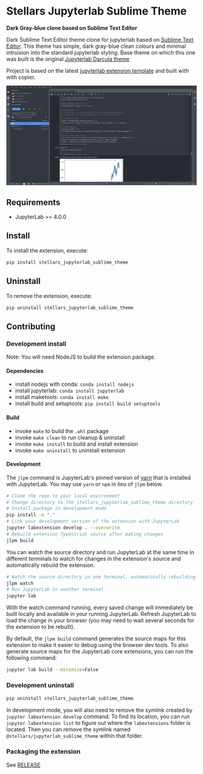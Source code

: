 # Stellars Jupyterlab Sublime Theme

<!-- [![Github Actions Status](/workflows/Build/badge.svg)](/actions/workflows/build.yml) -->

**Dark Gray-blue clone based on Sublime Text Editor**

Dark Sublime Text Editor theme clone for jupyterlab based on [Sublime Text Editor](https://www.sublimetext.com).
This theme has simple, dark gray-blue clean colours and minimal intruision into the standard jupyterlab styling.
Base theme on which this one was built is the original [Jupyterlab Darcula theme](https://github.com/telamonian/theme-darcula)

Project is based on the latest [jupyterlab extension template](https://github.com/jupyterlab/extension-template) and built with with copier.

![](https://github.com/stellarshenson/jupyterlab_stellars_sublime_theme/blob/master/screenshot-stellars-sublime.png?raw=true)
## Requirements

- JupyterLab >= 4.0.0

## Install

To install the extension, execute:

```bash
pip install stellars_jupyterlab_sublime_theme
```

## Uninstall

To remove the extension, execute:

```bash
pip uninstall stellars_jupyterlab_sublime_theme
```

## Contributing

### Development install

Note: You will need NodeJS to build the extension package.

#### Dependencies
- install nodejs with conda: `conda install nodejs`
- install jupyterlab: `conda install jupyterlab`
- install maketools: `conda install make`
- install build and setuptools: `pip install build setuptools`

#### Build

- invoke `make` to build the `.whl` package
- invoke `make clean` to run cleanup & uninstall
- invoke `make install` to build and install extension 
- invoke `make uninstall` to uninstall extension

#### Development

The `jlpm` command is JupyterLab's pinned version of
[yarn](https://yarnpkg.com/) that is installed with JupyterLab. You may use
`yarn` or `npm` in lieu of `jlpm` below.

```bash
# Clone the repo to your local environment
# Change directory to the stellars_jupyterlab_sublime_theme directory
# Install package in development mode
pip install -e "."
# Link your development version of the extension with JupyterLab
jupyter labextension develop . --overwrite
# Rebuild extension Typescript source after making changes
jlpm build
```

You can watch the source directory and run JupyterLab at the same time in different terminals to watch for changes in the extension's source and automatically rebuild the extension.

```bash
# Watch the source directory in one terminal, automatically rebuilding when needed
jlpm watch
# Run JupyterLab in another terminal
jupyter lab
```

With the watch command running, every saved change will immediately be built locally and available in your running JupyterLab. Refresh JupyterLab to load the change in your browser (you may need to wait several seconds for the extension to be rebuilt).

By default, the `jlpm build` command generates the source maps for this extension to make it easier to debug using the browser dev tools. To also generate source maps for the JupyterLab core extensions, you can run the following command:

```bash
jupyter lab build --minimize=False
```

### Development uninstall

```bash
pip uninstall stellars_jupyterlab_sublime_theme
```

In development mode, you will also need to remove the symlink created by `jupyter labextension develop`
command. To find its location, you can run `jupyter labextension list` to figure out where the `labextensions`
folder is located. Then you can remove the symlink named `@stellars/jupyterlab_sublime_theme` within that folder.

### Packaging the extension

See [RELEASE](RELEASE.md)
